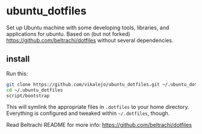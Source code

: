 # ubuntu_dotfiles

Set up Ubuntu machine with some developing tools, libraries, and applications for ubuntu.
Based on (but not forked) https://github.com/beltrachi/dotfiles without several dependencies.

## install

Run this:

```sh
git clone https://github.com/vikalejo/ubuntu_dotfiles.git ~/.ubuntu_dotfiles
cd ~/.ubuntu_dotfiles
script/bootstrap
```

This will symlink the appropriate files in `.dotfiles` to your home directory.
Everything is configured and tweaked within `~/.dotfiles`, though.

Read Beltrachi README for more info: https://github.com/beltrachi/dotfiles
